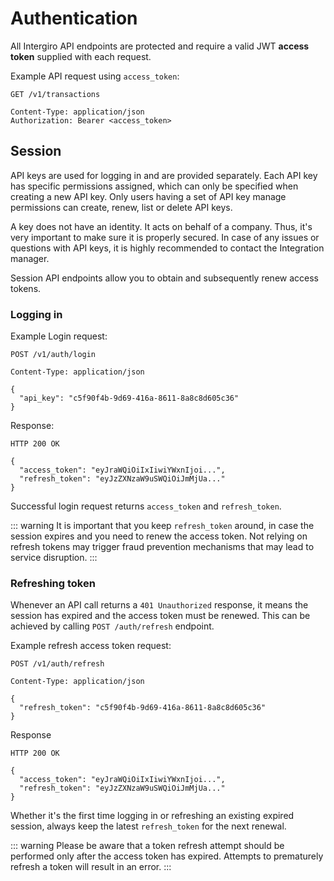 # Authentication

All Intergiro API endpoints are protected and require a valid JWT **access token** supplied with each request.

Example API request using `access_token`:

```{1,4}
GET /v1/transactions

Content-Type: application/json
Authorization: Bearer <access_token>
```

## Session

API keys are used for logging in and are provided separately. Each API key has specific permissions assigned, which can only be specified when creating a new API key. Only users having a set of API key manage permissions can create, renew, list or delete API keys. 

A key does not have an identity. It acts on behalf of a company. Thus, it's very important to make sure it is properly secured. In case of any issues or questions with API keys, it is highly recommended to contact the Integration manager.

Session API endpoints allow you to obtain and subsequently renew access tokens.

### Logging in

Example Login request:

```{1,6}
POST /v1/auth/login

Content-Type: application/json

{
  "api_key": "c5f90f4b-9d69-416a-8611-8a8c8d605c36"
}
```

Response:

```{1,4}
HTTP 200 OK

{
  "access_token": "eyJraWQiOiIxIiwiYWxnIjoi...",
  "refresh_token": "eyJzZXNzaW9uSWQiOiJmMjUa..."
}
```

Successful login request returns `access_token` and `refresh_token`.

::: warning
It is important that you keep `refresh_token` around, in case the session expires and you need to renew the access token.
Not relying on refresh tokens may trigger fraud prevention mechanisms that may lead to service disruption.
:::

### Refreshing token

Whenever an API call returns a `401 Unauthorized` response, it means the session has expired and the access token must be renewed. This can be achieved by calling `POST /auth/refresh` endpoint.

Example refresh access token request:

```{1,6}
POST /v1/auth/refresh

Content-Type: application/json

{
  "refresh_token": "c5f90f4b-9d69-416a-8611-8a8c8d605c36"
}
```

Response

```{1,4}
HTTP 200 OK

{
  "access_token": "eyJraWQiOiIxIiwiYWxnIjoi...",
  "refresh_token": "eyJzZXNzaW9uSWQiOiJmMjUa..."
}
```

Whether it's the first time logging in or refreshing an existing expired session, always keep the latest `refresh_token` for the next renewal.

::: warning
Please be aware that a token refresh attempt should be performed only after the access token has expired. Attempts to prematurely refresh a token will result in an error.
:::
